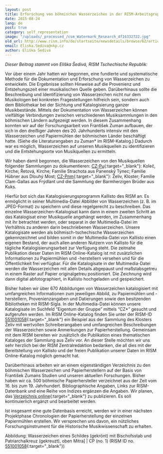 ```yaml
---
layout: post
title: Erforschung von böhmischen Wasserzeichen in der RISM-Arbeitsgruppe in Prag (Tschechischen Nationalbibliothek)
date: 2015-08-24
lang: de
post: true
category: self_representation
image: "/uploads/_processed_/csm_Watermark_Research_4f16332722.jpg"
old_url: http://www.rism.info/de/startseite/newsdetails/browse/62/article/64/the-start-of-bohemian-watermark-research-in-the-rism-working-group-in-prague-national-library-of-th.html
email: Eliska.Sediva@nkp.cz
author: Eliška Šedivá
---
```



_Dieser Beitrag stammt von Eliška Šedivá, RISM Tschechische Republik:_



Vor über einem Jahr hatten wir begonnen, eine fundierte und systematische Methode für die Dokumentation und Erforschung von Wasserzeichen zu entwickeln. Die Ergebnisse sollten Hinweise auf die Provenienz und Entstehungszeit einer musikalischen Quelle geben. Darüberhinaus sollte die Beschreibung und Identifizierung von Wasserzeichen nicht nur dem Musikologen bei konkreten Fragestellungen hilfreich sein, sondern auch dem Bibliothekar bei der Sichtung und Katalogisierung ganzer Musikbestände. Mittels der Dokumentation von Wasserzeichen können vielfältige Verbindungen zwischen verschiedenen Musiksammlungen in den böhmischen Ländern aufgezeigt werden. In diesem Zusammenhang konnten wir auf der Forschungsarbeit von František Zuman aufbauen, der sich in den dreißiger Jahren des 20. Jahrhunderts intensiv mit den Wasserzeichen und Papiermühlen der böhmischen Länder beschäftigt hatte. (Siehe die Literaturangaben zu Zuman\* im RISM-Katalog.) Dadurch war es möglich, Wasserzeichen auf unseren Musikquellen zu identifizieren und die Entstehungsorte von Musikquellen zu ermitteln.





Wir haben damit begonnen, die Wasserzeichen von den Musikquellen folgender Sammlungen zu dokumentieren: [CZ-Pu](https://opac.rism.info/search?View=rism&siglum=CZ-Pu){:target="_blank"}: Koleč, Kirche; Řetová, Kirche; Familie Strachota aus Panenský Týnec; Familie Hübner aus Dlouhý Most; [CZ-Pnm](https://opac.rism.info/search?View=rism&siglum=CZ-Pnm){:target="_blank"}: Želiv, Kloster; Familie Clam-Gallas aus Frýdlant und die Sammlung der Barmherzigen Brüder aus Kuks.



Hierfür bot sich das Katalogisierungsprogramm Kallisto des RISM an. Es ermöglicht in seiner Multimedia-Datei Abbilder von Wasserzeichen (z. B. im JPEG-Format) zu speichern und diese regelgerecht zu beschreiben. Das einzelne Wasserzeichen-Katalogisat kann dann in einem zweiten Schritt an das Katalogisat einer Musikquelle angehängt werden, im Zusammenhang mit ihr betrachtet werden, oder separat in der Multimedia-Datei im Verhältnis zu anderen darin beschriebenen Wasserzeichen. Unsere Katalogisate werden als böhmisch-tschechische Wasserzeichen gekennzeichnet und bilden somit in der Multimedia-Datei von Kallisto einen eigenen Bestand, der auch allen anderen Nutzern von Kallisto für die tägliche Katalogisierungsarbeit zur Verfügung steht. Die zeitnahe Publikation dieser Daten im RISM Online-Katalog ist mit zusätzlichen Informationen zu Papiermühlen und -herstellern versehen und für die Öffentlichkeit frei verfügbar. Für die Katalogisate in der Multimedia-Datei werden die Wasserzeichen mit allen Details abgepaust und maßstabsgetreu in einem Raster auf Papier originalgetreu positioniert. Die Zeichnung wird dann digital abfotographiert, in Kallisto hochgeladen und gespeichert.

Bisher haben wir über 670 Abbildungen von Wasserzeichen katalogisiert mit umfangreichen Informationen zum jeweiligen Abbild, zu Papiermühlen und -herstellern, Provenienzangaben und Datierungen sowie den besitzenden Bibliotheken mit RISM-Sigla. In der Multimedia-Datei können unsere Katalogisate im Suchfeld “Eigentum der Gruppe” mittels “CZ\*” gesucht und aufgerufen werden. Im RISM Online-Katalog finden Sie unter der RISM-ID [551001058](https://opac.rism.info/search?id=551001058){:target="_blank"} ein Beispiel aus der Sammlung des Klosters Želiv mit wertvollen Schreiberangaben und umfangreichen Beschreibungen der Wasserzeichen sowie Anmerkungen zur Papierherstellung. Gemeinsam mit dem RISM bereiten wir zusätzlich die Publikation eines thematischen Kataloges der Sammlung aus Želiv vor. An dieser Stelle möchten wir uns sehr herzlich bei der RISM Zentralredaktion bedanken, die all dies mit der Bereitstellung von Kallisto und der freien Publikation unserer Daten im RISM Online-Katalog möglich gemacht hat.



Darüberhinaus arbeiten wir an einem eigenständigen Verzeichnis zu den böhmischen Wasserzeichen und Papierherstellern auf der Basis von František Zumans Studien und unseren aktuellen Forschungen. Bisher haben wir ca. 500 böhmische Papierhersteller verzeichnet aus der Zeit vom 16. bis zum 19. Jahrhundert. Bibliographische Angaben, Links zur RISM-Datenbank und eine Reihe von Indizes ergänzen die Angaben. Wir planen, das [Verzeichnis online](http://www.nkp.cz/soubory/ostatni/bohemian_papermakers_vocabulary.pdf){:target="_blank"} zu publizieren. Es soll kontinuierlich ergänzt und bearbeitet werden.





Ist insgesamt eine gute Datenbasis erreicht, werden wir in einer nächsten Projektphase Chronologien der Papierherstellung der einzelnen Papiermühlen erstellen. Wir versprechen uns davon, ein nützliches Forschungsinstrument für die Historische Musikwissenschaft zu erhalten.



Abbildung: Wasserzeichen eines Schildes (gekrönt) mit Bischofsstab und Patriarchalkreuz (gekreuzt), oben Mitra] | CP (no. 1) (RISM ID no. [551001058](https://opac.rism.info/search?id=551001058){:target="_blank"})







<script type="text/javascript">var switchTo5x=true;</script><script type="text/javascript" src="http://w.sharethis.com/button/buttons.js"></script><script type="text/javascript">stLight.options({publisher: "9b601438-1ce1-49d8-bfd7-9cff5df54c17", doNotHash: false, doNotCopy: false, hashAddressBar: false});</script>